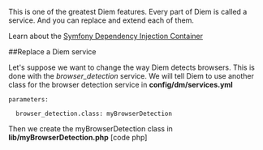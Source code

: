This is one of the greatest Diem features.
Every part of Diem is called a service. And you can replace and extend each of them.

Learn about the [Symfony Dependency Injection Container](http://components.symfony-project.org/dependency-injection/)

##Replace a Diem service

Let's suppose we want to change the way Diem detects browsers. This is done with the *browser_detection* service. We will tell Diem to use another class for the browser detection service in
**config/dm/services.yml**
~~~
parameters:

  browser_detection.class: myBrowserDetection
~~~

Then we create the myBrowserDetection class in
**lib/myBrowserDetection.php**
[code php]
<?php
class myBrowserDetection extends dmBrowserDetection
{
  public function execute($userAgent)
  {
    // your own way to detect browser based on USER_AGENT
  }
}
[/code]

## Core

The core services can be used in both admin and front application.
To extend them, use the config/dm/services.yml file.
The original services.yml can be found in dmCorePlugin/config/dm/services.yml.

###markdown
Responsible for parsing [markdown text](http://daringfireball.net/projects/markdown/syntax) and generating HTML.

- **auto_header_id**(bool) whether to generate automatic header ids, based on header text and previous headers structure.

###file backup
Responsible for saving a copy of files edited. All files modified with a Diem code editor are backuped.

- **dir**(string) where to save files, relative to project root directory. Defaults to *data/dm/backup/filesystem*

###text_diff
Responsible for generating visual text diffs

###record_text_diff
Responsible for rendering diffs between two versions of a record

###mail
Responsible for building an email from a DmMailTemplate and a data array, then pass it to Swift.
**This service is not yet ready for usage**

###thread_launcher
Responsible for launching background tasks using an internal shell.

- **cli_file**(string) where to write the task bootstrap, relative to the project root directory

###page_synchronizer
Responsible for adding, updating and removing pages when the site content changes.

###seo_synchronizer
Responsible for updating pages metas when the site content changes.

###cache_cleaner
Responsible for clearing the cache automatically when the site content changes.

- **applications**(array) applications whose cache should be cleared
- **environments**(array) environments whose cache should be cleared
- **safe_models**(array)  when a instance of this models is created/updated/deleted, the cache is **NOT** cleared.

###form_field
Represents a field in a form. Allows chainability in [form template helpers](page:45#form-helpers:form-helpers:display-a-form-widget).

###script_name_resolver
Responsible for finding applications bootstrap urls. Allows to make a link to the site from the admin, and a link to admin from the site.

###error_watcher
Responsible for listening the "application.throw_exception" events and make something with the errors.

- **error_description_class**(string) class used to describe an error
- **mail_superadmin**(bool) send mail to superadmin ( uses superadmin's email )
- **store_in_db**(bool) store error in database

###media_tag_image
Responsible for rendering *img* tags with the [_media helper](page:45#_media-create-a-media). Configurable from the [graphical configuration panel](page:44#graphical-configuration-panel).

###media_tag_flash
Responsible for rendering flash objects with the [_media helper](page:45#_media-create-a-media). Not ready yet, you should extend it if you need it.

###media_tag_video
Responsible for rendering video with the [_media helper](page:45#_media-create-a-media). Not ready yet, you should extend it if you need it.

###media_tag_audio
Responsible for rendering audio with the [_media helper](page:45#_media-create-a-media). Not ready yet, you should extend it if you need it.

###media_resource
Ressource for a media_tag_*

###table_tag
Responsible for rendering HTML tables with the [_table helper](page:45#_table-create-a-table)

###search_engine
Responsible for managing search indices and provide a handfull programming interface.

- **dir**(string) where to save the indices, relative to project root directory

###search_index
Responsible for maintaining and querying an index ( for example, the "en" index )

- **dir**(string) where to save the index, relative to project root directory
- **culture**(string) user will ben given this culture during index population
- **name**(string) index name

###search_document
Responsible for indexing a page

- **culture**(string) user will ben given this culture during document population

###search_hit
Single search result

- **score**(float) hit score in % ( will be set by search_index when creating the hit )
- **page_id**(int) hit page id ( will be set by search_index when creating the hit )

###theme
Responsible for managing a CSS theme

###stylesheet_compressor
Responsible for minifying, merging and compressing stylesheets

- **minify**(bool) whether to minify code
- **gz_compression**(bool) whether to compress with gzip

###javascript_compressor
Responsible for minifying, merging and compressing javascripts

- **minify**(bool) whether to minify code
- **black_list**(array) List of filenames which must not be minified
- **gz_compression**(bool) whether to compress with gzip

###auth_layout_helper
Responsible for rendering the authentication page layout

###cache_manager
Responsible for managing cache

- **meta_cache_class**(string) class for metacache ( use file cache or apc cache depending on server )

###filesystem
Extension of sfFilesystem

###event_log
Responsible for logging all notable events

- **name**(string) the log visible name
- **file**(string) where to save the log file, relative to project root directory
- **entry_service_name**(string) service name for an entry of this log
- **rotation**(bool) enable rotation on the log file ( strongly recommended )
- **max_size_megabytes**(float) max size for the log file before rotating
- **ignore_models**(array) models not to log
- **ignore_internal_actions**(bool) whether to ignore Diem internal actions

###event_log_entry
An entry of the event log

###request_log
Responsible for logging all requests

- **name**(string) the log visible name
- **file**(string) where to save the log file, relative to project root directory
- **entry_service_name**(string) service name for an entry of this log
- **rotation**(bool) enable rotation on the log file ( strongly recommended )
- **max_size_megabytes**(float) max size for the log file before rotating

###request_log_entry
An entry of the request log

###browser
Represents a user browser

###browser_detection
Responsible for detecting user browser depending on its user agent

###page_tree_watcher
Responsible for listening all events that may require a page synchronization, and launch the synchronization if any before redirections.

- **use_thread**( auto, true, false ) whether to launch heavy synchronization tasks on another process

###helper
Object oriented template helper.

- **use_beaf**(bool) whether to use the "before-after" functionality on template helpers

###widget_type_manager
Responsible for managing widget types.

###page_i18n_builder
Multilingual sites only. When a page is created in a culture, this service will generate missing page translations for other cultures.

- **activate_new_translations**(bool) if set to true, the created translations are active and can be accessed by users. Defaults to false

###mime_type_resolver
Detects mime types from file names.

###project_loremizer
Fills the project with random records.

- **nb_records_per_table**(int) how many records to create for each table

###table_loremizer
Fills a table with random records.

- **nb_records**(int) how many records to create for this table
- **create_associations**(bool) create association records

###record_loremizer
Fills the record fields with random values.

- **override**(bool) replace existing values
- **create_associations**(bool) create association records

###doctrine_pager
Responsible for paginating doctrine collections

###web browser
Basic HTTP client. Overrides sfWebBrowser.

###data_load
Responsible for loading default data in the project

###tool_bar_view
Responsible for rendering admin & front toolbar. Implemented by dmAdminToolBarView on admin app, and by dmFrontToolBarView on front app. Use your apps/admin/config/dm/services.yml or apps/front/config/dm/services.yml file to change the class and modify the tool bar.

##Admin
The admin services can only be used in admin application.
To extend them, use the apps/admin/config/dm/services.yml file.
The original services.yml can be found in dmAdminPlugin/config/dm/services.yml.

###homepage_manager
Responsible for managing and rendering windows on admin homepage.
See the related [dm.admin_homepage.filter_windows event](page:30#events-list:admin-events:dm-admin_homepage-filter_windows).

###bread_crumb
Responsible for building and rendering the admin automatic breadcrumbs.

###log_chart
Responsible for rendering the log chart.

- **name**(string) public name for this chart
- **lifetime**(int) time in seconds to keep a cached version of the chart

###week_chart
Responsible for rendering the week chart.

- **name**(string) public name for this chart
- **lifetime**(int) time in seconds to keep a cached version of the chart

###visit_chart
Responsible for rendering the visit chart.

- **name**(string) public name for this chart
- **lifetime**(int) time in seconds to keep a cached version of the chart

###content_chart
Responsible for rendering the content chart.

- **name**(string) public name for this chart
- **lifetime**(int) time in seconds to keep a cached version of the chart

###browser_chart
Responsible for rendering the browser chart.

- **name**(string) public name for this chart
- **lifetime**(int) time in seconds to keep a cached version of the chart

###gapi
Responsible for fetching data from google analytics.

###link_tag
Responsible for rendering admin link tags with the [_link helper](page:45#link-create-a-link).

###asset_config
Responsible for loading required assets.

###admin_sort_table_form
Generic form to sort a table.

###admin_sort_referers_form
Generic form to sort table's referers.

###layout_helper
Responsible for rendering the admin layout.

###admin_menu
Responsible for building and rendering the admin menu.

###xml_sitemap_generator
Responsible for generating and saving automatic sitemap.xml files.

###related_records_view
Shows a list of records related to another one.

- *new*(bool) wether to add a link to create a new related record
- *sort*(bool) wether to add a link to sort related records
- *max*(int) max number of records to show

###log_view
Responsible for rendering a dmLog instance.

##Front
The front services can only be used in front application.
To extend them, use the apps/front/config/dm/services.yml file.
The original services.yml can be found in dmFrontPlugin/config/dm/services.yml.

###html_sitemap
**deprecated**: Please use **sitemap_menu** instead.
Responsible for building and rendering an HTML sitemap. Not to be confused with the xml sitemap, the HTML one is intended to be displayed on the site.

###sitemap_menu
Responsible for building and rendering an HTML sitemap. Not to be confused with the xml sitemap, the HTML one is intended to be displayed on the site.

###page_not_found_handler
Responsible to redirect or forward the user when the request page is not found.

###form_manager
Responsible for creating and managing front forms.

###link_tag_record
Responsible for rendering a link tag to a record with the [_link helper](page:45#_link-create-a-link). Configurable from the [graphical configuration panel](page:44#graphical-configuration-panel).

###link_tag_page
Responsible for rendering a link tag to a DmPage instance with the [_link helper](page:45#_link-create-a-link). Configurable from the [graphical configuration panel](page:44#graphical-configuration-panel).

###link_tag_media
Responsible for rendering a link tag to a DmMedia instance with the [_link helper](page:45#_link-create-a-link). Configurable from the [graphical configuration panel](page:44#graphical-configuration-panel).

###link_tag_action
Responsible for rendering a link tag to a symfony action with the [_link helper](page:45#_link-create-a-link). Configurable from the [graphical configuration panel](page:44#graphical-configuration-panel).

###link_tag_uri
Responsible for rendering a link tag to an external uri with the [_link helper](page:45#_link-create-a-link). Configurable from the [graphical configuration panel](page:44#graphical-configuration-panel).

###link_tag_error
Responsible for rendering a link tag to an exception with the [_link helper](page:45#_link-create-a-link). Configurable from the [graphical configuration panel](page:44#graphical-configuration-panel).

###link_resource
Ressource for a link_tag_*.

###asset_config
Responsible for loading required assets.

###theme_manager
Responsible for managing available themes.

###widget_view
Responsible for rendering a widget.

###layout_helper
Responsible for rendering the front layout.

###page_helper
Responsible for rendering the front content. Displays Areas, Zones and Widgets. This service has two implementations : page_helper.view_class and page_helper.edit_class. The implementation to use it chosen at runtime depending on the user permissions.

- **widget_css_class_pattern**(string) widget css class generation pattern.
Available variables : %module%, %action%.
Can be let empty to disable automatic widget classes.
Defaults to '%module%_%action%'

###widget_renderer
Responsible for rendering widgets.

- **config_file**(string) path to the widget type configuration file, relative to the project directory

###zone_form
Form used when displaying a zone edition dialog

###page_routing
Responsible for building a page_route from a slug

###page_route
Wraps a page and a culture that match a slug

###front_add_menu
Responsible for building and rendering the front add menu

###front_code_editor_file_menu
Responsible for building and rendering the front code editor file menu

###front_pager_view
Responsible for rendering a sfPager with pagination links